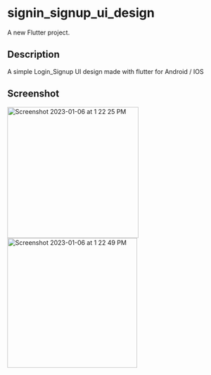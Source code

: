 # signin_signup_ui_design

A new Flutter project.

## Description
A simple Login_Signup UI design made with flutter for Android / IOS

## Screenshot

<img width="298" alt="Screenshot 2023-01-06 at 1 22 25 PM" src="https://user-images.githubusercontent.com/106443376/211035536-92e3696a-0a6e-4226-a37b-3bc5ba3b0969.png">
<img width="295" alt="Screenshot 2023-01-06 at 1 22 49 PM" src="https://user-images.githubusercontent.com/106443376/211035560-9fb96364-8b94-4342-903d-ae0819c14e94.png">

